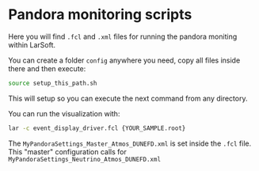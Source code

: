 # Pandora monitoring scripts

Here you will find `.fcl` and `.xml` files for running the pandora moniting within LarSoft.
  
You can create a folder `config` anywhere you need, copy all files inside there and then execute:

``` bash
source setup_this_path.sh
```
This will setup so you can execute the next command from any directory.

You can run the visualization with:
  
``` bash
lar -c event_display_driver.fcl {YOUR_SAMPLE.root}
```

The `MyPandoraSettings_Master_Atmos_DUNEFD.xml` is set inside the `.fcl` file. This "master" configuration calls for `MyPandoraSettings_Neutrino_Atmos_DUNEFD.xml`
